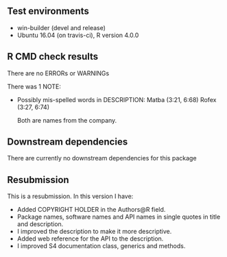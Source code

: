## Test environments
* win-builder (devel and release)
* Ubuntu 16.04 (on travis-ci), R version 4.0.0

## R CMD check results
There are no ERRORs or WARNINGs

There was 1 NOTE:

* Possibly mis-spelled words in DESCRIPTION:
    Matba (3:21, 6:68)
    Rofex (3:27, 6:74)
  
  Both are names from the company.

## Downstream dependencies
There are currently no downstream dependencies for this package

## Resubmission
This is a resubmission. In this version I have:

* Added COPYRIGHT HOLDER in the Authors@R field.
* Package names, software names and API names in single quotes in title and description.
* I improved the description to make it more descriptive.
* Added web reference for the API to the description.
* I improved S4 documentation class, generics and methods.
